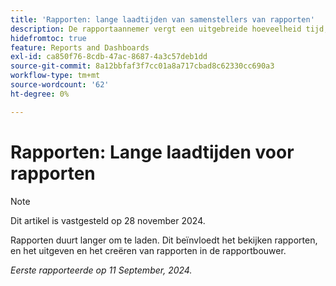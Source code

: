 ```yaml
---
title: 'Rapporten: lange laadtijden van samenstellers van rapporten'
description: De rapportaannemer vergt een uitgebreide hoeveelheid tijd, tot één minuut in sommige gevallen.
hidefromtoc: true
feature: Reports and Dashboards
exl-id: ca850f76-8cdb-47ac-8687-4a3c57deb1dd
source-git-commit: 8a12bbfaf3f7cc01a8a717cbad8c62330cc690a3
workflow-type: tm+mt
source-wordcount: '62'
ht-degree: 0%

---
```


# Rapporten: Lange laadtijden voor rapporten

>[!NOTE]
>
>Dit artikel is vastgesteld op 28 november 2024.

Rapporten duurt langer om te laden. Dit beïnvloedt het bekijken rapporten, en het uitgeven en het creëren van rapporten in de rapportbouwer.

_Eerste rapporteerde op 11 September, 2024._
